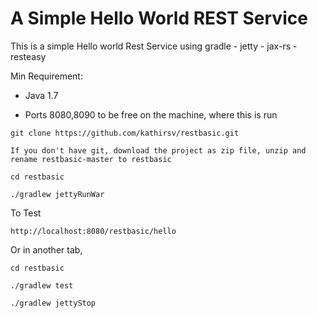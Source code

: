 # A Simple Hello World REST Service

This is a simple Hello world Rest Service using gradle - jetty - jax-rs - resteasy

Min Requirement:

* Java 1.7

* Ports 8080,8090 to be free on the machine, where this is run

````
git clone https://github.com/kathirsv/restbasic.git

If you don't have git, download the project as zip file, unzip and 
rename restbasic-master to restbasic

cd restbasic

./gradlew jettyRunWar

````
To Test 
````
http://localhost:8080/restbasic/hello
````
Or in another tab,
````
cd restbasic

./gradlew test

./gradlew jettyStop
````
